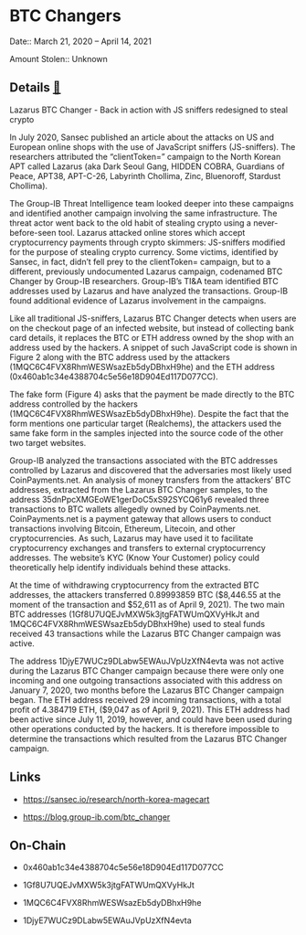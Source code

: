 # BTC Changers

Date:: March 21, 2020 – April 14, 2021

Amount Stolen:: Unknown


## Details [🔗](https://blog.group-ib.com/btc_changer)

Lazarus BTC Changer - Back in action with JS sniffers redesigned to steal crypto

In July 2020, Sansec published an article about the attacks on US and European online shops with the use of JavaScript sniffers (JS-sniffers). The researchers attributed the “clientToken=” campaign to the North Korean APT called Lazarus (aka Dark Seoul Gang, HIDDEN COBRA, Guardians of Peace, APT38, APT-C-26, Labyrinth Chollima, Zinc, Bluenoroff, Stardust Chollima).

The Group-IB Threat Intelligence team looked deeper into these campaigns and identified another campaign involving the same infrastructure. The threat actor went back to the old habit of stealing crypto using a never-before-seen tool. Lazarus attacked online stores which accept cryptocurrency payments through crypto skimmers: JS-sniffers modified for the purpose of stealing crypto currency. Some victims, identified by Sansec, in fact, didn’t fell prey to the clientToken= campaign, but to a different, previously undocumented Lazarus campaign, codenamed BTC Changer by Group-IB researchers. Group-IB’s TI&A team identified BTC addresses used by Lazarus and have analyzed the transactions. Group-IB found additional evidence of Lazarus involvement in the campaigns.

Like all traditional JS-sniffers, Lazarus BTC Changer detects when users are on the checkout page of an infected website, but instead of collecting bank card details, it replaces the BTC or ETH address owned by the shop with an address used by the hackers. A snippet of such JavaScript code is shown in Figure 2 along with the BTC address used by the attackers (1MQC6C4FVX8RhmWESWsazEb5dyDBhxH9he) and the ETH address (0x460ab1c34e4388704c5e56e18D904Ed117D077CC).

The fake form (Figure 4) asks that the payment be made directly to the BTC address controlled by the hackers (1MQC6C4FVX8RhmWESWsazEb5dyDBhxH9he). Despite the fact that the form mentions one particular target (Realchems), the attackers used the same fake form in the samples injected into the source code of the other two target websites.

Group-IB analyzed the transactions associated with the BTC addresses controlled by Lazarus and discovered that the adversaries most likely used CoinPayments.net. An analysis of money transfers from the attackers’ BTC addresses, extracted from the Lazarus BTC Changer samples, to the address 35dnPpcXMGEoWE1gerDoC5xS92SYCQ61y6 revealed three transactions to BTC wallets allegedly owned by CoinPayments.net. CoinPayments.net is a payment gateway that allows users to conduct transactions involving Bitcoin, Ethereum, Litecoin, and other cryptocurrencies. As such, Lazarus may have used it to facilitate cryptocurrency exchanges and transfers to external cryptocurrency addresses. The website’s KYC (Know Your Customer) policy could theoretically help identify individuals behind these attacks.

At the time of withdrawing cryptocurrency from the extracted BTC addresses, the attackers transferred 0.89993859 BTC ($8,446.55 at the moment of the transaction and $52,611 as of April 9, 2021). The two main BTC addresses (1Gf8U7UQEJvMXW5k3jtgFATWUmQXVyHkJt and 1MQC6C4FVX8RhmWESWsazEb5dyDBhxH9he) used to steal funds received 43 transactions while the Lazarus BTC Changer campaign was active.

The address 1DjyE7WUCz9DLabw5EWAuJVpUzXfN4evta was not active during the Lazarus BTC Changer campaign because there were only one incoming and one outgoing transactions associated with this address on January 7, 2020, two months before the Lazarus BTC Changer campaign began. The ETH address received 29 incoming transactions, with a total profit of 4.384719 ETH, ($9,047 as of April 9, 2021). This ETH address had been active since July 11, 2019, however, and could have been used during other operations conducted by the hackers. It is therefore impossible to determine the transactions which resulted from the Lazarus BTC Changer campaign.


## Links

- https://sansec.io/research/north-korea-magecart

- https://blog.group-ib.com/btc_changer


## On-Chain

- 0x460ab1c34e4388704c5e56e18D904Ed117D077CC

- 1Gf8U7UQEJvMXW5k3jtgFATWUmQXVyHkJt

- 1MQC6C4FVX8RhmWESWsazEb5dyDBhxH9he

- 1DjyE7WUCz9DLabw5EWAuJVpUzXfN4evta


